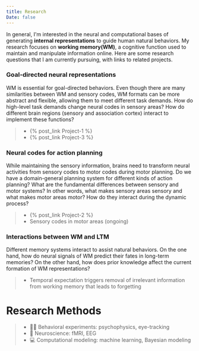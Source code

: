```yaml
---
title: Research
Date: false
---
```


In general, I'm interested in the neural and computational bases of generating **internal representations** to guide human natural behaviors. My research focuses on **working memory(WM)**, a cognitive function used to maintain and manipulate information online. Here are some research questions that I am currently pursuing, with links to related projects.


### Goal-directed neural representations
WM is essential for goal-directed behaviors. Even though there are many similarities between WM and sensory codes, WM formats can be more abstract and flexible, allowing them to meet different task demands. How do high-level task demands change neural codes in sensory areas? How do different brain regions (sensory and association cortex) interact to implement these functions?


>* {% post_link Project-1 %}
>* {% post_link Project-3 %}


### Neural codes for action planning
While maintaining the sensory information, brains need to transform neural activities from sensory codes to motor codes during motor planning. Do we have a domain-general planning system for different kinds of action planning? What are the fundamental differences between sensory and motor systems? In other words, what makes sensory areas sensory and what makes motor areas motor? How do they interact during the dynamic process?


>* {% post_link Project-2 %}
>* Sensory codes in motor areas (ongoing)


### Interactions between WM and LTM
Different memory systems interact to assist natural behaviors. On the one hand, how do neural signals of WM predict their fates in long-term memories? On the other hand, how does prior knowledge affect the current formation of WM representations?


>* Temporal expectation triggers removal of irrelevant information from working memory that leads to forgetting



# Research Methods
>* 🙋‍♀️ Behavioral experiments: psychophysics, eye-tracking
>* 🧠 Neuroscience: fMRI, EEG
>* 💻 Computational modeling: machine learning, Bayesian modeling


